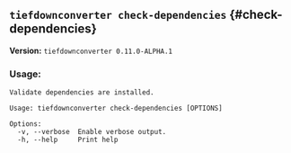 ## `tiefdownconverter check-dependencies` {#check-dependencies}

**Version:** `tiefdownconverter 0.11.0-ALPHA.1`

### Usage:
```
Validate dependencies are installed.

Usage: tiefdownconverter check-dependencies [OPTIONS]

Options:
  -v, --verbose  Enable verbose output.
  -h, --help     Print help
```


